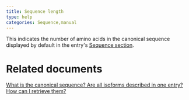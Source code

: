 ```yaml
---
title: Sequence length
type: help
categories: Sequence,manual
---
```


This indicates the number of amino acids in the canonical sequence displayed by default in the entry's [Sequence section](https://www.uniprot.org/help/sequences_section).

# Related documents

[What is the canonical sequence? Are all isoforms described in one entry? How can I retrieve them?](https://www.uniprot.org/help/canonical_and_isoforms)

